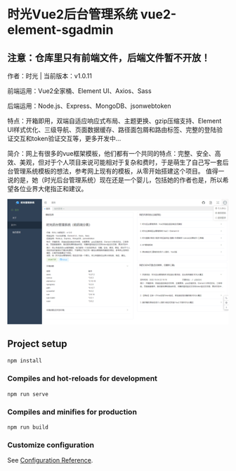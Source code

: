 # 时光Vue2后台管理系统 vue2-element-sgadmin

## 注意：仓库里只有前端文件，后端文件暂不开放！

作者：时光 | 当前版本：v1.0.11

前端运用：Vue2全家桶、Element UI、Axios、Sass

后端运用：Node.js、Express、MongoDB、jsonwebtoken

特点：开箱即用，双端自适应响应式布局、主题更换、gzip压缩支持、Element UI样式优化、三级导航、页面数据缓存、路径面包屑和路由标签、完整的登陆验证交互和token验证交互等，更多开发中...

简介：网上有很多的vue框架模板，他们都有一个共同的特点：完整、安全、高效、美观，但对于个人项目来说可能相对于复杂和费时，于是萌生了自己写一套后台管理系统模板的想法，参考网上现有的模板，从零开始搭建这个项目。
值得一说的是，她（时光后台管理系统）现在还是一个婴儿，包括她的作者也是，所以希望各位业界大佬指正和建议。

![预览图](src/assets/img/预览图.png)

## Project setup
```
npm install
```

### Compiles and hot-reloads for development
```
npm run serve
```

### Compiles and minifies for production
```
npm run build
```

### Customize configuration
See [Configuration Reference](https://cli.vuejs.org/config/).
